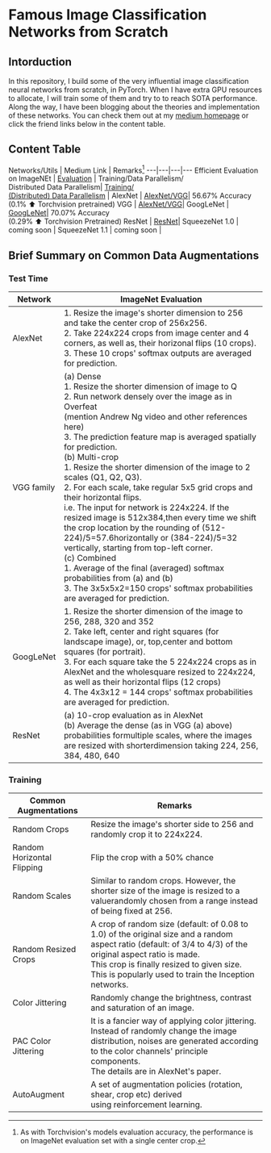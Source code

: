 # Famous Image Classification Networks from Scratch

## Intorduction

In this repository, I build some of the very influential image classification neural networks from scratch, in PyTorch. When I have extra GPU resources to allocate, I will train some of them and try to to reach SOTA performance.<br>
Along the way, I have been blogging about the theories and implementation of these networks. You can check them out at my [medium homepage](wdwe.medium.com) or click the friend links below in the content table.

## Content Table
Networks/Utils | Medium Link | Remarks[^footnote]
---|---|---|---
Efficient Evaluation <br>on ImageNEt | [Evaluation](https://medium.com/swlh/scratch-to-sota-build-famous-classification-nets-1-evaluation-dacfe6b29085?source=friends_link&sk=52e45a4c1f5bcdc185792d931d4ea101) |
Training/Data Parallelism/<br>Distributed Data Parallelism| [Training/<br>(Distributed) Data Parallelism](https://medium.com/swlh/scratch-to-sota-build-famous-classification-nets-3-train-distributed-data-parallelism-1d0527f15df4?source=friends_link&sk=348ff0ec1d5dc21347a7908124231159) |
AlexNet | [AlexNet/VGG](https://medium.com/swlh/scratch-to-sota-build-famous-classification-nets-2-alexnet-vgg-50a4f55f7f56?source=friends_link&sk=deb432d00bd77b4e3b723b0ee81c6d0a)| 56.67% Accuracy <br> (0.1% :arrow_up: Torchvision pretrained)
VGG |  [AlexNet/VGG](https://medium.com/swlh/scratch-to-sota-build-famous-classification-nets-2-alexnet-vgg-50a4f55f7f56?source=friends_link&sk=deb432d00bd77b4e3b723b0ee81c6d0a)|
GoogLeNet | [GoogLeNet](https://medium.com/swlh/scratch-to-sota-build-famous-classification-nets-4-googlenet-47b70899a6ce?source=friends_link&sk=1015b3a1d40cf2d6e967695ca13a9a2a)| 70.07% Accuracy <br> (0.29% :arrow_up: Torchvision Pretrained)
ResNet | [ResNet](https://wdwe.medium.com/scratch-to-sota-build-famous-classification-nets-5-resnet-dab4f8444a43?source=friends_link&sk=5ab5957c18b7685eb2501dab4e58d684)|
SqueezeNet 1.0 | coming soon |
SqueezeNet 1.1 | coming soon |

[^footnote]: As with Torchvision's models evaluation accuracy, the performance is on ImageNet evaluation set with a single center crop.

## Brief Summary on Common Data Augmentations
### Test Time

| Network    | ImageNet Evaluation                                                                                                                                                                                                                                                                                                                                                                                                                                                                                                                                                                                                                                                                                                                                                                                                                       |
|------------|-------------------------------------------------------------------------------------------------------------------------------------------------------------------------------------------------------------------------------------------------------------------------------------------------------------------------------------------------------------------------------------------------------------------------------------------------------------------------------------------------------------------------------------------------------------------------------------------------------------------------------------------------------------------------------------------------------------------------------------------------------------------------------------------------------------------------------------------|
| AlexNet    | 1. Resize the image's shorter dimension to 256 and take the center crop of 256x256.<br>2. Take 224x224 crops from image center and 4 corners, as well as, their horizonal flips (10 crops).                    <br>3. These 10 crops' softmax outputs are averaged for prediction.                                                                                                                                                                                                                                                                                                                                                                                                                                                                                                                                                                                                                |
| VGG family | (a) Dense<br>1. Resize the shorter dimension of image to Q<br>2. Run network densely over the image as in Overfeat<br>(mention Andrew Ng video and other references here)<br>3. The prediction feature map is averaged spatially for prediction.<br>(b) Multi-crop<br>1. Resize the shorter dimension of the image to 2 scales (Q1, Q2, Q3).<br>2. For each scale, take regular 5x5 grid crops and their horizontal flips.<br>i.e. The input for network is 224x224. If the resized image is 512x384,then every time we shift the crop location by the rounding of (512-224)/5=57.6horizontally or (384-224)/5=32 vertically, starting from top-left corner.<br>(c) Combined<br>1. Average of the final (averaged) softmax probabilities from (a) and (b)<br>3. The 3x5x5x2=150 crops' softmax probabilities are averaged for prediction. |
| GoogLeNet  | 1. Resize the shorter dimension of the image to 256, 288, 320 and 352<br>2. Take left, center and right squares (for landscape image), or, top,center and bottom squares (for portrait).<br>3. For each square take the 5 224x224 crops as in AlexNet and the wholesquare resized to 224x224, as well as their horizontal flips (12 crops)<br>4. The 4x3x12 = 144 crops' softmax probabilities are averaged for prediction.                                                                                                                                                                                                                                                                                                                                                                                                               |
| ResNet     | (a) 10-crop evaluation as in AlexNet<br>(b) Average the dense (as in VGG (a) above) probabilities formultiple scales, where the images are resized with shorterdimension taking 224, 256, 384, 480, 640                                                                                                                                                                                                                                                                                                                                                                                                                                                                                                                                                                                                                                   |



### Training



|   Common Augmentations     |                                          Remarks                                          |
|----------------------------|-------------------------------------------------------------------------------------------|
| Random Crops               | Resize the image's shorter side to 256 and randomly crop it to 224x224.                   |
| Random Horizontal Flipping | Flip the crop with a 50% chance                                                           |
| Random Scales              | Similar to random crops. However, the shorter size of the image is resized to a valuerandomly chosen from a range instead of being fixed at 256.         |
| Random Resized Crops       | A crop of random size (default: of 0.08 to 1.0) of the original size and a random aspect ratio (default: of 3/4 to 4/3) of the original aspect ratio is made.  <br> This crop is finally resized to given size.<br> This is popularly used to train the Inception networks.                                   |
| Color Jittering            | Randomly change the brightness, contrast and saturation of an image.                      |
| PAC Color Jittering        | It is a fancier way of applying color jittering.<br>Instead of randomly change the image distribution, noises are generated according to the color channels' principle components.<br>The details are in AlexNet's paper.                                                       |
| AutoAugment                | A set of augmentation policies (rotation, shear, crop etc) derived <br>using reinforcement learning.                                                             |

